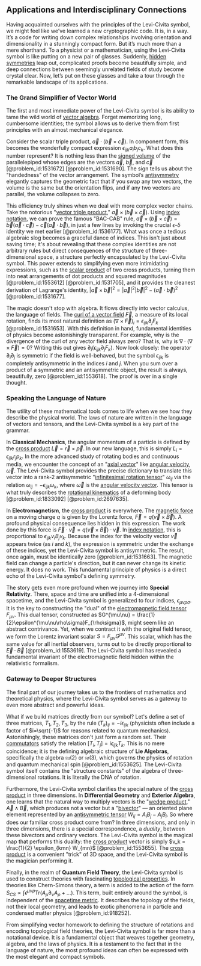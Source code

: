 ## Applications and Interdisciplinary Connections

Having acquainted ourselves with the principles of the Levi-Civita symbol, we might feel like we’ve learned a new cryptographic code. It is, in a way. It’s a code for writing down complex relationships involving orientation and dimensionality in a stunningly compact form. But it’s much more than a mere shorthand. To a physicist or a mathematician, using the Levi-Civita symbol is like putting on a new pair of glasses. Suddenly, [hidden symmetries](@article_id:146828) leap out, complicated proofs become beautifully simple, and deep connections between seemingly unrelated fields of study become crystal clear. Now, let’s put on these glasses and take a tour through the remarkable landscape of its applications.

### The Grand Simplifier of Vector World

The first and most immediate power of the Levi-Civita symbol is its ability to tame the wild world of [vector algebra](@article_id:151846). Forget memorizing long, cumbersome identities; the symbol allows us to derive them from first principles with an almost mechanical elegance.

Consider the scalar triple product, $\vec{a} \cdot (\vec{b} \times \vec{c})$. In component form, this becomes the wonderfully compact expression $\epsilon_{ijk} a_i b_j c_k$. What does this number represent? It is nothing less than the [signed volume](@article_id:149434) of the parallelepiped whose edges are the vectors $\vec{a}$, $\vec{b}$, and $\vec{c}$ [@problem_id:1531672] [@problem_id:1531690]. The sign tells us about the "handedness" of the vector arrangement. The symbol’s [antisymmetry](@article_id:261399) elegantly captures the geometric fact that if you swap any two vectors, the volume is the same but the orientation flips, and if any two vectors are parallel, the volume collapses to zero.

This efficiency truly shines when we deal with more complex vector chains. Take the notorious "[vector triple product](@article_id:162448)," $\vec{a} \times (\vec{b} \times \vec{c})$. Using [index notation](@article_id:191429), we can prove the famous "BAC-CAB" rule, $\vec{a} \times (\vec{b} \times \vec{c}) = \vec{b}(\vec{a} \cdot \vec{c}) - \vec{c}(\vec{a} \cdot \vec{b})$, in just a few lines by invoking the crucial $\epsilon$-$\delta$ identity we met earlier [@problem_id:1536177]. What was once a tedious algebraic slog becomes a graceful dance of indices. This isn't just about saving time; it's about revealing that these complex identities are not arbitrary rules but direct consequences of the structure of three-dimensional space, a structure perfectly encapsulated by the Levi-Civita symbol. This power extends to simplifying even more intimidating expressions, such as the [scalar product](@article_id:174795) of two cross products, turning them into neat arrangements of dot products and squared magnitudes [@problem_id:1553612] [@problem_id:1531705], and it provides the cleanest derivation of Lagrange's identity, $|\vec{a} \times \vec{b}|^2 = |\vec{a}|^2|\vec{b}|^2 - (\vec{a} \cdot \vec{b})^2$ [@problem_id:1531677].

The magic doesn't stop with algebra. It flows directly into vector calculus, the language of fields. The [curl of a vector field](@article_id:145661) $\vec{F}$, a measure of its local rotation, finds its most natural definition as $(\nabla \times \vec{F})_i = \epsilon_{ijk} \partial_j F_k$ [@problem_id:1531653]. With this definition in hand, fundamental identities of physics become astonishingly transparent. For example, why is the divergence of the curl of any vector field always zero? That is, why is $\nabla \cdot (\nabla \times \vec{F}) = 0$? Writing this out gives $\partial_i (\epsilon_{ijk} \partial_j F_k)$. Now look closely: the operator $\partial_i \partial_j$ is symmetric if the field is well-behaved, but the symbol $\epsilon_{ijk}$ is completely antisymmetric in the indices $i$ and $j$. When you sum over a product of a symmetric and an antisymmetric object, the result is always, beautifully, zero [@problem_id:1553618]. The proof is over in a single thought.

### Speaking the Language of Nature

The utility of these mathematical tools comes to life when we see how they describe the physical world. The laws of nature are written in the language of vectors and tensors, and the Levi-Civita symbol is a key part of the grammar.

In **Classical Mechanics**, the angular momentum of a particle is defined by the [cross product](@article_id:156255) $\vec{L} = \vec{r} \times \vec{p}$. In our new language, this is simply $L_i = \epsilon_{ijk} r_j p_k$. In the more advanced study of rotating bodies and continuous media, we encounter the concept of an "[axial vector](@article_id:191335)" like [angular velocity](@article_id:192045), $\vec{\omega}$. The Levi-Civita symbol provides the precise dictionary to translate this vector into a rank-2 antisymmetric "[infinitesimal rotation tensor](@article_id:192260)" $\omega_{ij}$ via the relation $\omega_{ij} = -\epsilon_{ijk} \omega_k$, where $\vec{\omega}$ is the [angular velocity vector](@article_id:172009). This tensor is what truly describes the [rotational kinematics](@article_id:175609) of a deforming body [@problem_id:1833092] [@problem_id:2697635].

In **Electromagnetism**, the [cross product](@article_id:156255) is everywhere. The [magnetic force](@article_id:184846) on a moving charge $q$ is given by the Lorentz force, $\vec{F} = q(\vec{v} \times \vec{B})$. A profound physical consequence lies hidden in this expression. The work done by this force is $\vec{F} \cdot \vec{v} = q(\vec{v} \times \vec{B}) \cdot \vec{v}$. In [index notation](@article_id:191429), this is proportional to $\epsilon_{ijk} v_i B_j v_k$. Because the index for the velocity vector $\vec{v}$ appears twice (as $i$ and $k$), the expression is symmetric under the exchange of these indices, yet the Levi-Civita symbol is antisymmetric. The result, once again, must be identically zero [@problem_id:1531663]. The magnetic field can change a particle's direction, but it can never change its kinetic energy. It does no work. This fundamental principle of physics is a direct echo of the Levi-Civita symbol's defining symmetry.

The story gets even more profound when we journey into **Special Relativity**. There, space and time are unified into a 4-dimensional spacetime, and the Levi-Civita symbol is generalized to four indices, $\epsilon_{\mu\nu\rho\sigma}$. It is the key to constructing the "dual" of the [electromagnetic field tensor](@article_id:160639) $F_{\mu\nu}$. This dual tensor, constructed as $G^{\mu\nu} = \frac{1}{2}\epsilon^{\mu\nu\rho\sigma}F_{\rho\sigma}$, might seem like an abstract contrivance. Yet, when we contract it with the original field tensor, we form the Lorentz invariant scalar $S = F_{\mu\nu}G^{\mu\nu}$. This scalar, which has the same value for all inertial observers, turns out to be directly proportional to $\vec{E} \cdot \vec{B}$ [@problem_id:1553619]. The Levi-Civita symbol has revealed a fundamental invariant of the electromagnetic field hidden within the relativistic formalism.

### Gateway to Deeper Structures

The final part of our journey takes us to the frontiers of mathematics and theoretical physics, where the Levi-Civita symbol serves as a gateway to even more abstract and powerful ideas.

What if we build matrices directly from our symbol? Let's define a set of three matrices, $T_1, T_2, T_3$, by the rule $(T_k)_{ij} = -i\epsilon_{ijk}$ (physicists often include a factor of $i=\sqrt{-1}$ for reasons related to quantum mechanics). Astonishingly, these matrices don't just form a random set. Their [commutators](@article_id:158384) satisfy the relation $[T_i, T_j] = i\epsilon_{ijk} T_k$. This is no mere coincidence; it is the defining algebraic structure of **Lie Algebras**, specifically the algebra $\mathfrak{su}(2)$ or $\mathfrak{so}(3)$, which governs the physics of rotation and quantum mechanical spin [@problem_id:1553625]. The Levi-Civita symbol itself contains the "structure constants" of the algebra of three-dimensional rotations. It is literally the DNA of rotation.

Furthermore, the Levi-Civita symbol clarifies the special nature of the [cross product](@article_id:156255) in three dimensions. In **Differential Geometry** and **Exterior Algebra**, one learns that the natural way to multiply vectors is the "[wedge product](@article_id:146535)," $\vec{A} \wedge \vec{B}$, which produces not a vector but a "[bivector](@article_id:204265)" — an oriented plane element represented by an [antisymmetric tensor](@article_id:190596) $W_{ij} = A_i B_j - A_j B_i$. So where does our familiar cross product come from? In three dimensions, and only in three dimensions, there is a special correspondence, a *duality*, between these bivectors and ordinary vectors. The Levi-Civita symbol is the magical map that performs this duality: the [cross product](@article_id:156255) vector is simply $v_k = \frac{1}{2} \epsilon_{kmn} W_{mn}$ [@problem_id:1553655]. The [cross product](@article_id:156255) is a convenient "trick" of 3D space, and the Levi-Civita symbol is the magician performing it.

Finally, in the realm of **Quantum Field Theory**, the Levi-Civita symbol is used to construct theories with fascinating [topological properties](@article_id:154172). In theories like Chern-Simons theory, a term is added to the action of the form $S_{CS} \propto \int \epsilon^{\mu\nu\rho} \text{Tr}(A_\mu \partial_\nu A_\rho + \dots)$. This term, built entirely around the symbol, is independent of the [spacetime metric](@article_id:263081). It describes the topology of the fields, not their local geometry, and leads to exotic phenomena in particle and condensed matter physics [@problem_id:918252].

From simplifying vector homework to defining the structure of rotations and encoding topological field theories, the Levi-Civita symbol is far more than a notational device. It is a fundamental object that weaves together geometry, algebra, and the laws of physics. It is a testament to the fact that in the language of nature, the most profound ideas can often be expressed with the most elegant and compact symbols.